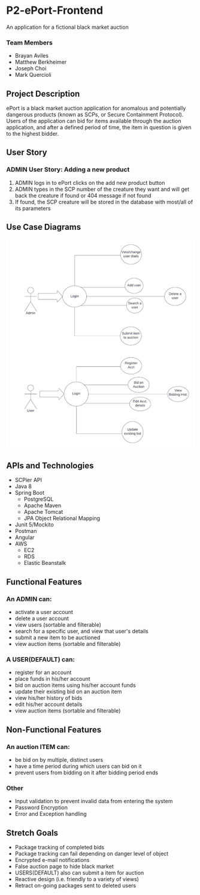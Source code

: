 # P2-ePort-Frontend

An application for a fictional black market auction 

### Team Members
* Brayan Aviles
* Matthew Berkheimer
* Joseph Choi
* Mark Quercioli

## Project Description
ePort is a black market auction application for anomalous and potentially dangerous products (known as SCPs, or Secure Containment Protocol). 
Users of the application can bid for items available through the auction application, and after a defined
period of time, the item in question is given to the highest bidder.

## User Story
### ADMIN User Story: Adding a new product
1. ADMIN logs in to ePort clicks on the add new product button
2. ADMIN types in the SCP number of the creature they want and will get back the creature if found or 404 message if not found
3. If found, the SCP creature will be stored in the database with most/all of its parameters

## Use Case Diagrams
<img src=https://github.com/220516-Java-Angular-Enterprise/P2-ePort-Frontend/blob/marks-branch/ePort_useDiagram.png>

## APIs and Technologies
* SCPier API
* Java 8
* Spring Boot
  * PostgreSQL
  * Apache Maven
  * Apache Tomcat
  * JPA Object Relational Mapping
* Junit 5/Mockito
* Postman
* Angular
* AWS
  * EC2
  * RDS
  * Elastic Beanstalk

## Functional Features
### An ADMIN can:

* activate a user account
* delete a user account
* view users (sortable and filterable)
* search for a specific user, and view that user's details
* submit a new item to be auctioned
* view auction items (sortable and filterable)

### A USER(DEFAULT) can:

* register for an account
* place funds in his/her account
* bid on auction items using his/her account funds
* update their existing bid on an auction item
* view his/her history of bids
* edit his/her account details
* view auction items (sortable and filterable)

## Non-Functional Features

### An auction ITEM can:

* be bid on by multiple, distinct users
* have a time period during which users can bid on it
* prevent users from bidding on it after bidding period ends

### Other 
* Input validation to prevent invalid data from entering the system
* Password Encryption
* Error and Exception handling

## Stretch Goals

* Package tracking of completed bids
* Package tracking can fail depending on danger level of object
* Encrypted e-mail notifications
* False auction page to hide black market
* USERS(DEFAULT) also can submit a item for auction
* Reactive design (i.e. friendly to a variety of views)
* Retract on-going packages sent to deleted users
